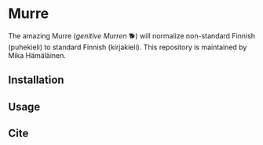 # Murre
The amazing Murre (*genitive Murren* 🐕) will normalize non-standard Finnish (puhekieli) to standard Finnish (kirjakieli). 
This repository is maintained by Mika Hämäläinen.

## Installation

## Usage

## Cite
